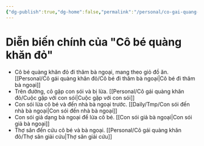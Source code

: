 ```yaml
---
{"dg-publish":true,"dg-home":false,"permalink":"/personal/co-gai-quang-khan-do/dien-bien-chinh/","dgPassFrontmatter":true,"noteIcon":"","updated":"2025-01-14T22:15:12.032+07:00"}
---
```


# Diễn biến chính của "Cô bé quàng khăn đỏ"

- Cô bé quàng khăn đỏ đi thăm bà ngoại, mang theo giỏ đồ ăn. [[Personal/Cô gái quàng khăn đỏ/Cô bé đi thăm bà ngoại\|Cô bé đi thăm bà ngoại]]
- Trên đường, cô gặp con sói và bị lừa. [[Personal/Cô gái quàng khăn đỏ/Cuộc gặp với con sói\|Cuộc gặp với con sói]]
- Con sói lừa cô bé và đến nhà bà ngoại trước. [[Daily/Tmp/Con sói đến nhà bà ngoại\|Con sói đến nhà bà ngoại]]
- Con sói giả dạng bà ngoại để lừa cô bé. [[Con sói giả bà ngoại\|Con sói giả bà ngoại]]
- Thợ săn đến cứu cô bé và bà ngoại. [[Personal/Cô gái quàng khăn đỏ/Thợ săn giải cứu\|Thợ săn giải cứu]]